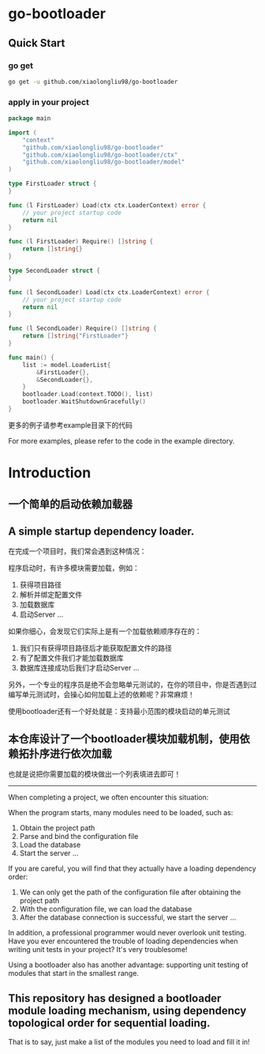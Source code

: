# go-bootloader

##  Quick Start
### go get
```bash
go get -u github.com/xiaolongliu98/go-bootloader
```
### apply in your project

```go
package main

import (
	"context"
	"github.com/xiaolongliu98/go-bootloader"
	"github.com/xiaolongliu98/go-bootloader/ctx"
	"github.com/xiaolongliu98/go-bootloader/model"
)

type FirstLoader struct {
}

func (l FirstLoader) Load(ctx ctx.LoaderContext) error {
    // your project startup code
	return nil
}

func (l FirstLoader) Require() []string {
	return []string{}
}

type SecondLoader struct {
}

func (l SecondLoader) Load(ctx ctx.LoaderContext) error {
	// your project startup code
	return nil
}

func (l SecondLoader) Require() []string {
	return []string{"FirstLoader"}
}

func main() {
	list := model.LoaderList{
		&FirstLoader{},
		&SecondLoader{},
	}
	bootloader.Load(context.TODO(), list)
	bootloader.WaitShutdownGracefully()
}
```
更多的例子请参考example目录下的代码

For more examples, please refer to the code in the example directory.


# Introduction
## 一个简单的启动依赖加载器
## A simple startup dependency loader.

在完成一个项目时，我们常会遇到这种情况：

程序启动时，有许多模块需要加载，例如：
1. 获得项目路径
2. 解析并绑定配置文件
3. 加载数据库
4. 启动Server
...

如果你细心，会发现它们实际上是有一个加载依赖顺序存在的：
1. 我们只有获得项目路径后才能获取配置文件的路径
2. 有了配置文件我们才能加载数据库
3. 数据库连接成功后我们才启动Server
...


另外，一个专业的程序员是绝不会忽略单元测试的，在你的项目中，你是否遇到过编写单元测试时，会操心如何加载上述的依赖呢？非常麻烦！

使用bootloader还有一个好处就是：支持最小范围的模块启动的单元测试


## 本仓库设计了一个bootloader模块加载机制，使用依赖拓扑序进行依次加载
也就是说把你需要加载的模块做出一个列表填进去即可！



---
When completing a project, we often encounter this situation:

When the program starts, many modules need to be loaded, such as:
1. Obtain the project path
2. Parse and bind the configuration file
3. Load the database
4. Start the server
...

If you are careful, you will find that they actually have a loading dependency order:
1. We can only get the path of the configuration file after obtaining the project path
2. With the configuration file, we can load the database
3. After the database connection is successful, we start the server
...

In addition, a professional programmer would never overlook unit testing. Have you ever encountered the trouble of loading dependencies when writing unit tests in your project? It's very troublesome!

Using a bootloader also has another advantage: supporting unit testing of modules that start in the smallest range.

## This repository has designed a bootloader module loading mechanism, using dependency topological order for sequential loading.
That is to say, just make a list of the modules you need to load and fill it in!
